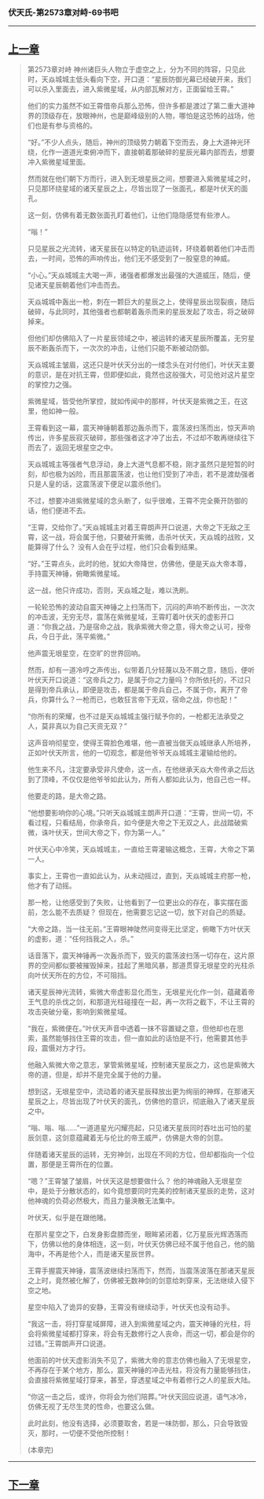### 伏天氏-第2573章对峙-69书吧

--------
[上一章](./d9934cb7735856460611612fd80b6056.md)
--------


>
>
>
>第2573章对峙
>神州诸巨头人物立于虚空之上，分为不同的阵容，只见此时，天焱城城主低头看向下空，开口道：“星辰防御光幕已经破开来，我们可以杀入里面去，进入紫微星域，从内部瓦解对方，正面留给王霄。”
>
>他们的实力虽然不如王霄借帝兵那么恐怖，但许多都是渡过了第二重大道神界的顶级存在，放眼神州，也是巅峰级别的人物，哪怕是这恐怖的战场，他们也是有参与资格的。
>
>“好。”不少人点头，随后，神州的顶级势力朝着下空而去，身上大道神光环绕，化作一道道光束俯冲而下，直接朝着那破碎的星辰光幕内部而去，想要冲入紫微星域里面。
>
>然而就在他们朝下方而行，进入到无垠星辰之间，想要进入紫微星域之时，只见那环绕星域的诸天星辰之上，尽皆出现了一张面孔，都是叶伏天的面孔。
>
>这一刻，仿佛有着无数张面孔盯着他们，让他们隐隐感觉有些渗人。
>
>“嗡！”
>
>只见星辰之光流转，诸天星辰在以特定的轨迹运转，环绕着朝着他们冲击而去，一时间，恐怖的声响传出，他们无不感受到了一股窒息的神威。
>
>“小心。”天焱城城主大喝一声，诸强者都爆发出最强的大道威压，随后，便见诸天星辰朝着他们冲击而去。
>
>天焱城城中轰出一枪，刺在一颗巨大的星辰之上，使得星辰出现裂痕，随后破碎，与此同时，其他强者也都朝着轰杀而来的星辰发起了攻击，将之破碎掉来。
>
>但他们却仿佛陷入了一片星辰领域之中，被运转的诸天星辰所覆盖，无穷星辰不断轰杀而下，一次次的冲击，让他们只能不断被动防御。
>
>天焱城城主皱眉，这还只是叶伏天分出的一缕念头在对付他们，叶伏天主要的意识，是在对抗王霄，但即便如此，竟然也这般强大，可见他对这片星空的掌控力之强。
>
>紫微星域，皆受他所掌控，就如传闻中的那样，叶伏天是紫微之王，在这里，他如神一般。
>
>王霄看到这一幕，震天神锤朝着那边轰杀而下，震荡波扫荡而出，惊天声响传出，许多星辰寂灭破碎，那些强者这才冲了出去，不过却不敢再继续往下而去了，返回无垠星空之中。
>
>天焱城城主等强者气息浮动，身上大道气息都不稳，刚才虽然只是短暂的时刻，却也极为凶险，而且那震荡波，也让他们受到了冲击，若不是渡劫强者只是人皇的话，这震荡波下便足以震杀他们。
>
>不过，想要冲进紫微星域的念头断了，似乎很难，王霄不完全撕开防御的话，他们便进不去。
>
>“王霄，交给你了。”天焱城城主对着王霄朗声开口说道，大帝之下无敌之王霄，这一战，将会属于他，只要破开紫微，击杀叶伏天，天焱城的战败，又能算得了什么？
>没有人会在乎过程，他们只会看到结果。
>
>“好。”王霄点头，此时的他，犹如大帝降世，仿佛他，便是天焱大帝本尊，手持震天神锤，俯瞰紫微星域。
>
>这一战，他只许成功，否则，天焱城之耻，难以洗刷。
>
>一轮轮恐怖的波动自震天神锤之上扫荡而下，沉闷的声响不断传出，一次次的冲击波，无穷无尽，震荡在紫微星域，王霄盯着叶伏天的虚影开口道：“你我之战，乃是宿命之战，我承紫微大帝之意，得大帝之认可，授帝兵，今日于此，荡平紫微。”
>
>他声震无垠星空，在空旷的世界回响。
>
>然而，却有一道冷哼之声传出，似带着几分轻蔑以及不屑之意，随后，便听叶伏天开口说道：“这帝兵之力，是属于你之力量吗？你所依托的，不过只是得到帝兵承认，即便是攻击，都是属于帝兵自己，不属于你，离开了帝兵，你算什么？一枪而已，也敢狂言帝下无双，宿命之战，你也配！”
>
>“你所有的荣耀，也不过是天焱城城主强行赋予你的，一枪都无法承受之人，莫非真以为自己天资无双？”
>
>这声音响彻星空，使得王霄脸色难堪，他一直被当做天焱城继承人所培养，正如叶伏天所言，他的一切观念，都是他爷爷天焱城城主灌输给他的。
>
>他生来不凡，注定要承受非凡使命，这一点，在他继承天焱大帝传承之后达到了顶峰，不仅仅是他爷爷如此认为，所有人都如此认为，他自己也一样。
>
>他要走的路，是大帝之路。
>
>“他想要影响你的心境。”只听天焱城城主朗声开口道：“王霄，世间一切，不看过程，只看结局，你承帝兵，如今便是大帝之下无双之人，此战踏破紫微，诛叶伏天，世间大帝之下，你为第一人。”
>
>叶伏天心中冷笑，天焱城城主，一直给王霄灌输这概念，王霄，大帝之下第一人。
>
>事实上，王霄也一直如此认为，从未动摇过，直到，天焱城城主府那一枪，他才有了动摇。
>
>那一枪，让他感受到了失败，让他看到了一位更出众的存在，事实摆在面前，怎么能不去质疑？
>但现在，他需要忘记这一切，放下对自己的质疑。
>
>“大帝之路，当一往无前。”王霄眼神陡然间变得无比坚定，俯瞰下方叶伏天的虚影，道：“任何挡我之人，杀。”
>
>话音落下，震天神锤再一次轰杀而下，毁灭的震荡波扫荡一切存在，这片原界的空间都似要被摧毁掉来，挂起了黑暗风暴，那道贯穿无垠星空的光柱杀向叶伏天所在的方位，不可阻挡。
>
>诸天星辰神光流转，紫微大帝虚影显化而生，无垠星光化作一剑，蕴藏着帝王气息的杀伐之剑，和那道光柱碰撞在一起，再一次将之截下，不让王霄的攻击突破分毫，影响到紫微星域。
>
>“我在，紫微便在。”叶伏天声音中透着一抹不容置疑之意，但他却也在思索，虽然能够挡住王霄的攻击，但一直如此的话怕是不行，他需要其他手段，震慑对方才行。
>
>他融入紫微大帝之意志，掌管紫微星域，控制诸天星辰之力，这也是紫微大帝的道，但是，却并不是完全属于他的力量。
>
>想到这，无垠星空中，流动着的诸天星辰释放出更为绚丽的神辉，在那诸天星辰之上，尽皆出现了叶伏天的面孔，仿佛他的意识，彻底融入了诸天星辰之中。
>
>“嗡、嗡、嗡……”一道道星光闪耀亮起，只见诸天星辰同时吞吐出可怕的星辰剑意，这剑意蕴藏着无与伦比的帝王威严，仿佛是大帝的剑意。
>
>伴随着诸天星辰的运转，无穷神剑，出现在不同的方位，但却都指向一个位置，那便是王霄所在的位置。
>
>“嗯？”王霄皱了皱眉，叶伏天这是想要做什么？
>他的神魂融入无垠星空中，是处于分散状态的，如今竟想要同时完美的控制诸天星辰的走势，这对他神魂的负荷必然极大，而且力量涣散无法集中。
>
>叶伏天，似乎是在跟他赌。
>
>在那片星空之下，白发身影盘膝而坐，眼眸紧闭着，亿万星辰光辉洒落而下，仿佛以他的身体相连，这一刻，叶伏天仿佛已经不属于他自己，他的脑海中，不再是他个人，而是诸天星辰世界。
>
>王霄手握震天神锤，震荡波继续扫荡而下，然而，当震荡波落在那诸天星辰之上时，竟然被化解了，仿佛被无数神剑的剑意给刺穿来，无法继续入侵下空之地。
>
>星空中陷入了诡异的安静，王霄没有继续动手，叶伏天也没有动手。
>
>“我这一击，将打穿星域屏障，进入到紫微星域之内，震天神锤的光柱，将会将紫微星域都打穿来，将会有无数修行之人丧命，而这一切，都会是你的过错。”王霄朗声开口说道。
>
>他面前的叶伏天虚影消失不见了，紫微大帝的意志仿佛也融入了无垠星空，不再存在于某个地方，那么，震天神锤的冲击光柱，将没有力量能够挡住，会直接将紫微星域打穿来，甚至，穿透星域之中有着修行之人的星辰大陆。
>
>“你这一击之后，或许，你将会为他们陪葬。”叶伏天回应说道，语气冰冷，仿佛无视了无尽生灵的性命，也要这么做。
>
>此时此刻，他没有选择，必须要取舍，若是一味防御，那么，只会导致毁灭，那时，一切便不受他所控制！
>
>(本章完)
>
>

--------
[下一章](./91cf18fb9e7d64ed758642ebc17a1550.md)
--------
